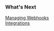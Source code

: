 ### What's Next

[Managing Webhooks](https://docs.wavefront.com/webhooks_managing.html)  
[Integrations](https://docs.wavefront.com/integrations.html)